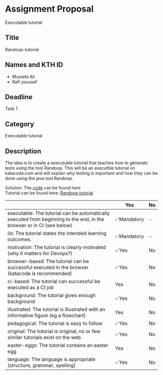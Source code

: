 # Assignment Proposal
Executable tutorial

## Title
Randoop-tutorial

## Names and KTH ID
- Mustafa Ali 
- Rafi youssef

## Deadline
Task 1
## Category
Executable tutorial

## Description
The idea is to create a executuble tutorial that teaches how to generate tests using the tool Randoop. This will be an executble tutorial on katacoda.com and will explain why testing is important and how they can be done using the java tool Randoop.

Solution:
The [code](https://github.com/mustafamusse/Randoop-tutorial) can be found here  
Tutorial can be found here: [Randoop tutorial](https://www.katacoda.com/mustafamusse/scenarios/randoof-tutorial)

|                                             | Yes | No | 
|-------------------------------------------- | ----|----|
|executable: The tutorial can be automatically executed from beginning to the end, in the browser or in CI (see below) | ✅Mandatory | - | 
|ilo: The tutorial states the intended learning outcomes. | ✅Mandatory | - | 
|motivation: The tutorial is clearly motivated (why it matters for Devops?) | ✅Yes | No | 
|browser-based: The tutorial can be successful executed in the browser (katacoda is recommended) | ✅Yes | No | 
|ci-based: The tutorial can successful be executed as a CI job | Yes | No | 
|background: The tutorial gives enough background | ✅Yes | No | 
|illustrated: The tutorial is illustrated with an informative figure (eg a flowchart) | Yes | No | 
|pedagogical: The tutorial is easy to follow  | ✅Yes | No | 
|original: The tutorial is original, no or few similar tutorials exist on the web | ✅Yes | No |
|easter-eggs: The tutorial contains an easter egg | Yes | No | 
|language: The language is appropriate (structure, grammar, spelling) | ✅Yes | No |